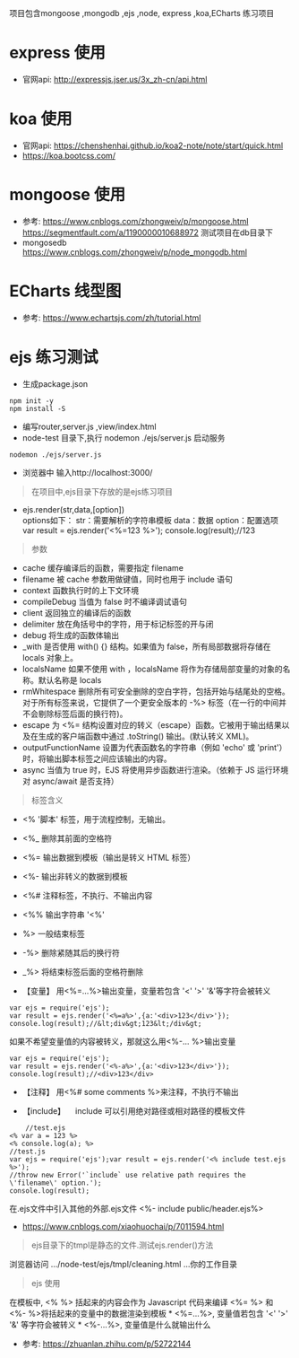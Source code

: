 
项目包含mongoose ,mongodb ,ejs ,node, express ,koa,ECharts 练习项目
# express 使用
* 官网api: http://expressjs.jser.us/3x_zh-cn/api.html


# koa 使用 
* 官网api: https://chenshenhai.github.io/koa2-note/note/start/quick.html
* https://koa.bootcss.com/

# mongoose 使用
* 参考: https://www.cnblogs.com/zhongweiv/p/mongoose.html
    https://segmentfault.com/a/1190000010688972 
  测试项目在db目录下
* mongosedb 
https://www.cnblogs.com/zhongweiv/p/node_mongodb.html

# ECharts 线型图
* 参考: https://www.echartsjs.com/zh/tutorial.html 

# ejs 练习测试

- 生成package.json 
```
npm init -y 
npm install -S
```
- 编写router,server.js ,view/index.html
- node-test 目录下,执行 nodemon ./ejs/server.js 启动服务
``` 
nodemon ./ejs/server.js
```
- 浏览器中 输入http://localhost:3000/

> 在项目中,ejs目录下存放的是ejs练习项目

-  ejs.render(str,data,[option])  
options如下：
str：需要解析的字符串模板
data：数据
option：配置选项
var result = ejs.render('<%=123 %>');
console.log(result);//123


> 参数
- cache 缓存编译后的函数，需要指定 filename
- filename 被 cache 参数用做键值，同时也用于 include 语句
- context 函数执行时的上下文环境
- compileDebug 当值为 false 时不编译调试语句
- client 返回独立的编译后的函数
- delimiter 放在角括号中的字符，用于标记标签的开与闭
- debug 将生成的函数体输出
- _with 是否使用 with() {} 结构。如果值为 false，所有局部数据将存储在 locals 对象上。
- localsName 如果不使用 with ，localsName 将作为存储局部变量的对象的名称。默认名称是 locals
- rmWhitespace 删除所有可安全删除的空白字符，包括开始与结尾处的空格。对于所有标签来说，它提供了一个更安全版本的 -%> 标签（在一行的中间并不会剔除标签后面的换行符)。
- escape 为 <%= 结构设置对应的转义（escape）函数。它被用于输出结果以及在生成的客户端函数中通过 .toString() 输出。(默认转义 XML)。
- outputFunctionName 设置为代表函数名的字符串（例如 'echo' 或 'print'）时，将输出脚本标签之间应该输出的内容。
- async 当值为 true 时，EJS 将使用异步函数进行渲染。（依赖于 JS 运行环境对 async/await 是否支持）

> 标签含义
- <% '脚本' 标签，用于流程控制，无输出。
- <%_ 删除其前面的空格符
- <%= 输出数据到模板（输出是转义 HTML 标签）
- <%- 输出非转义的数据到模板
- <%# 注释标签，不执行、不输出内容
- <%% 输出字符串 '<%'
- %> 一般结束标签
- -%> 删除紧随其后的换行符
- _%> 将结束标签后面的空格符删除 

- 【变量】
用<%=...%>输出变量，变量若包含 '<' '>' '&'等字符会被转义
```
var ejs = require('ejs');
var result = ejs.render('<%=a%>',{a:'<div>123</div>'});
console.log(result);//&lt;div&gt;123&lt;/div&gt;
```
如果不希望变量值的内容被转义，那就这么用<%-... %>输出变量
```
var ejs = require('ejs');
var result = ejs.render('<%-a%>',{a:'<div>123</div>'});
console.log(result);//<div>123</div>
```
- 【注释】
用<%# some comments %>来注释，不执行不输出


- 【include】
　include 可以引用绝对路径或相对路径的模板文件
```
    //test.ejs
<% var a = 123 %>
<% console.log(a); %>
//test.js
var ejs = require('ejs');var result = ejs.render('<% include test.ejs %>');
//throw new Error('`include` use relative path requires the \'filename\' option.');
console.log(result);
```
 在.ejs文件中引入其他的外部.ejs文件 
 <%- include public/header.ejs%>


* https://www.cnblogs.com/xiaohuochai/p/7011594.html



> ejs目录下的tmpl是静态的文件.测试ejs.render()方法

 浏览器访问 .../node-test/ejs/tmpl/cleaning.html  ...你的工作目录

 > ejs 使用 

  在模板中, <% %> 括起来的内容会作为 Javascript 代码来编译 <%= %> 和 <%- %>将括起来的变量中的数据渲染到模板 * <%=...%>, 变量值若包含 '<' '>' '&' 等字符会被转义 * <%-...%>, 变量值是什么就输出什么
 
* 参考: https://zhuanlan.zhihu.com/p/52722144



